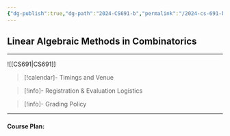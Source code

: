 ```yaml
---
{"dg-publish":true,"dg-path":"2024-CS691-b","permalink":"/2024-cs-691-b/"}
---
```



## Linear Algebraic Methods in Combinatorics
---


![[CS691\|CS691]]

> [!calendar]- Timings and Venue
> 
>
>

> [!info]- Registration & Evaluation Logistics
> 

> [!info]- Grading Policy
> 
>

---

#### Course Plan: 

